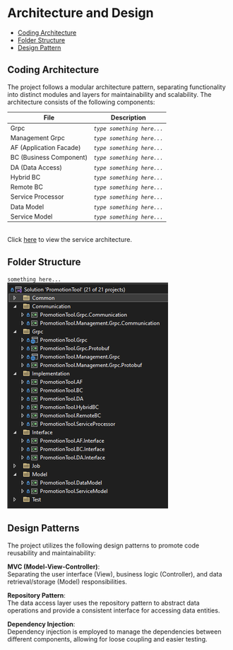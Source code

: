 # Architecture and Design
- [Coding Architecture](#coding-architecture)
- [Folder Structure](#folder-structure)
- [Design Pattern](#design-patterns)

## Coding Architecture
The project follows a modular architecture pattern, separating functionality into distinct modules and layers for maintainability and scalability. The architecture consists of the following components:  

| File | Description |
| ------ | ------ |
| Grpc | *`type something here...`* |
| Management Grpc | *`type something here...`* |
| AF (Application Facade) | *`type something here...`* |
| BC (Business Component) | *`type something here...`* |
| DA (Data Access) | *`type something here...`* |
| Hybrid BC | *`type something here...`* |
| Remote BC | *`type something here...`* |
| Service Processor | *`type something here...`* |
| Data Model | *`type something here...`* |
| Service Model | *`type something here...`* |

<br>
<!--<img src="./images/architecture.png" width="850px">-->
Click <a href="https://viewer.diagrams.net/?page-id=zvAs8s11Rr8DDzGO9MPl&highlight=0000ff&edit=_blank&layers=1&nav=1&page-id=zvAs8s11Rr8DDzGO9MPl#G1tbxrTbyO1cFPmTHQ1eRPHUOAm7aWiNSt">here</a> to view the service architecture.
<br>

## Folder Structure
`something here...`  
<img src="./images/folder-structure.png">

## Design Patterns
The project utilizes the following design patterns to promote code reusability and maintainability:

**MVC (Model-View-Controller)**:  
Separating the user interface (View), business logic (Controller), and data retrieval/storage (Model) responsibilities.

**Repository Pattern**:  
The data access layer uses the repository pattern to abstract data operations and provide a consistent interface for accessing data entities.

**Dependency Injection**:  
Dependency injection is employed to manage the dependencies between different components, allowing for loose coupling and easier testing.
